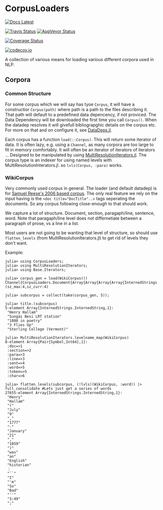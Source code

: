 # CorpusLoaders
[![Docs Latest](https://img.shields.io/badge/docs-latest-blue.svg)](http://white.ucc.asn.au/CorpusLoaders.jl/latest/)

[![Travis Status](https://travis-ci.org/oxinabox/CorpusLoaders.jl.svg?branch=master)](https://travis-ci.org/oxinabox/CorpusLoaders.jl)
[![AppVeyor Status](https://ci.appveyor.com/api/projects/status/bio46qj8ol65bs3e?svg=true)](https://ci.appveyor.com/project/oxinabox/corpusloaders-jl)

[![Coverage Status](https://coveralls.io/repos/oxinabox/CorpusLoaders.jl/badge.svg?branch=master&service=github)](https://coveralls.io/github/oxinabox/CorpusLoaders.jl?branch=master)

[![codecov.io](http://codecov.io/github/oxinabox/CorpusLoaders.jl/coverage.svg?branch=master)](http://codecov.io/github/oxinabox/CorpusLoaders.jl?branch=master)


A collection of various means for loading various different corpora used in NLP.




## Corpora
### Common Structure
For some corpus which we will say has tyoe `Corpus`,
it will have a constructior `Corpus(path)` where path is a path to the files describing it.
That path will default to a predefined data depencency, if not proviced.
The Data Dependency will be downloaded the first time you call `Corpus()`.
When the datadep resolves it will givefull bibliograpghic details on the corpus etc.
For more on that and on configure it, see [DataDeps.jl](https://github.com/oxinabox/DataDeps.jl).


Each corpus has a function `load(::Corpus)`.
This will return some iterator of data.
It is often lazy, e.g. using a `Channel`, as many corpora are too large to fit in memory comfortably.
It will often be an iterator of iterators of iterators ...
Designed to be manipulated by using [MultiResolutionIterators.jl](https://github.com/oxinabox/MultiResolutionIterators.jl).
The corpus type is an indexer for using named levels with MultiResolutionInterators.jl.
so `lvls(Corpus, :para)` works.


### WikiCorpus

Very commonly used corpus in general.
The loader (and default datadep) is for [Samuel Reese's 2006 based corpus](http://www.lsi.upc.edu/~nlp/wikicorpus/).
The only real feature we rely on the input having is the `<doc title="DocTitle"..>` tags seperating the documents.
So any corpus following close-enough to that should work.

We capture a lot of structure.
Document, section, paragaph/line, sentence, word.
Note that paragaph/line level does not differnetiate between a paragraph of prose, vs a line in a list.

Most users are not going to be wanting that level of structure,
so should use `flatten_levels` (from MultiResolutionIterators.jl)  to get rid of levels they don't want.



Example:

```
julia> using CorpusLoaders;
julia> using MultiResolutionIterators;
julia> using Base.Iterators;

julia> corpus_gen = load(WikiCorpus())
Channel{CorpusLoaders.Document{Array{Array{Array{Array{InternedStrings.InternedString,1},1},1},1},InternedStrings.InternedString}}(sz_max:4,sz_curr:4)

julia> subcorpus = collect(take(corpus_gen, 5));

julia> title.(subcorpus)
5-element Array{InternedStrings.InternedString,1}:
 "Henry Hallam"
 "Sungai Besi LRT station"
 "1808 in poetry"
 "3 Flies Up"
 "Sterling College (Vermont)"

julia> MultiResolutionIterators.levelname_map(WikiCorpus)
8-element Array{Pair{Symbol,Int64},1}:
 :doc=>1
 :section=>2
 :para=>3
 :line=>3
 :sent=>4
 :word=>5
 :token=>5
 :char=>6

julia> flatten_levels(subcorpus, (!lvls)(WikiCorpus, :word)) |> full_consolidate #Lets just get a series of words
27655-element Array{InternedStrings.InternedString,1}:
 "Henry"
 "Hallam"
 "("
 "July"
 "9"
 ","
 "1777"
 "-"
 "January"
 "21"
 ","
 "1859"
 ")"
 "was"
 "an"
 "English"
 "historian"
 ⋮
 "``"
 "I"
 "'m"
 "So"
 "Bad"
 "''"
 "3:49"
 ";"

```
